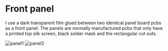 # Front panel

I use a dark transparent film glued between two identical panel board pcbs as a front panel. The panels are normally manufactured pcbs that only have a printed top silk screen, black solder mask and the rectangular cut outs.

![panel1](https://github.com/user-attachments/assets/2d34e21d-bdc2-43c4-8ce1-ba891f18e7cf)
![panel2](https://github.com/user-attachments/assets/08406122-346f-4718-b05d-82c798d6a313)
